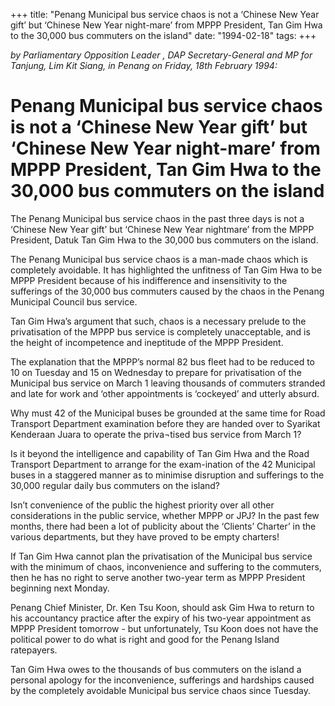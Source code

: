 +++ 
title: "Penang Municipal bus service chaos is not a ‘Chinese New Year gift’ but ‘Chinese New Year night-mare’ from MPPP President, Tan Gim Hwa to the 30,000 bus commuters on the island"
date: "1994-02-18"
tags:
+++

_by Parliamentary Opposition Leader , DAP Secretary-General and MP for Tanjung, Lim Kit Siang, in Penang on Friday, 18th February 1994:_

# Penang Municipal bus service chaos is not a ‘Chinese New Year gift’ but ‘Chinese New Year night-mare’ from MPPP President, Tan Gim Hwa to the 30,000 bus commuters on the island

The Penang Municipal bus service chaos in the past three days is not a ‘Chinese New Year gift’ but ‘Chinese New Year nightmare’ from the MPPP President, Datuk Tan Gim Hwa to the 30,000 bus commuters on the island.</u>

The Penang Municipal bus service chaos is a man-made chaos which is completely avoidable. It has highlighted the unfitness of Tan Gim Hwa to be MPPP President because of his indifference and insensitivity to the sufferings of the 30,000 bus commuters caused by the chaos in the Penang Municipal Council bus service.

Tan Gim Hwa’s argument that such, chaos is a necessary prelude to the privatisation of the MPPP bus service is completely unacceptable, and is the height of incompetence and ineptitude of the MPPP President.

The explanation that the MPPP’s normal 82 bus fleet had to be reduced to 10 on Tuesday and 15 on Wednesday to prepare for privatisation of the Municipal bus service on March 1 leaving thousands of commuters stranded and late for work and ‘other appointments is ‘cockeyed’ and utterly absurd.

Why must 42 of the Municipal buses be grounded at the same time for Road Transport Department examination before they are handed over to Syarikat Kenderaan Juara to operate the priva¬tised bus service from March 1?

Is it beyond the intelligence and capability of Tan Gim Hwa and the Road Transport Department to arrange for the exam-ination of the 42 Municipal buses in a staggered manner as to minimise disruption and sufferings to the 30,000 regular daily bus commuters on the island?

Isn’t convenience of the public the highest priority over all other considerations in the public service, whether MPPP or JPJ? In the past few months, there had been a lot of publicity about the ‘Clients’ Charter’ in the various departments, but they have proved to be empty charters!

If Tan Gim Hwa cannot plan the privatisation of the Municipal bus service with the minimum of chaos, inconvenience and suffering to the commuters, then he has no right to serve another two-year term as MPPP President beginning next Monday.

Penang Chief Minister, Dr. Ken Tsu Koon, should ask Gim Hwa to return to his accountancy practice after the expiry of his two-year appointment as MPPP President tomorrow - but unfortunately, Tsu Koon does not have the political power to do what is right and good for the Penang Island ratepayers.

Tan Gim Hwa owes to the thousands of bus commuters on the island a personal apology for the inconvenience, sufferings and hardships caused by the completely avoidable Municipal bus service chaos since Tuesday.
 
